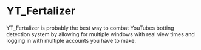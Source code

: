 # YT_Fertalizer
YT_Fertalizer is probably the best way to combat YouTubes botting detection system by allowing for multiple windows with real view times and logging in with multiple accounts you have to make.
